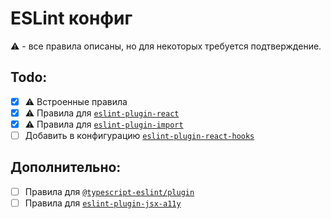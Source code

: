 # ESLint конфиг

:warning: - все правила описаны, но для некоторых требуется подтверждение.

## Todo:

- [x] :warning: Встроенные правила
- [x] :warning: Правила для [`eslint-plugin-react`](https://github.com/yannickcr/eslint-plugin-react)
- [x] :warning: Правила для [`eslint-plugin-import`](https://github.com/benmosher/eslint-plugin-import)
- [ ] Добавить в конфигурацию [`eslint-plugin-react-hooks`](https://www.npmjs.com/package/eslint-plugin-react-hooks)

## Дополнительно:

- [ ] Правила для [`@typescript-eslint/plugin`](https://github.com/typescript-eslint/typescript-eslint)
- [ ] Правила для [`eslint-plugin-jsx-a11y`](https://github.com/evcohen/eslint-plugin-jsx-a11y)
